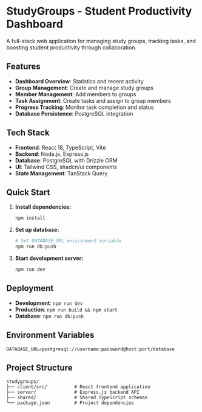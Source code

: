 # StudyGroups - Student Productivity Dashboard

A full-stack web application for managing study groups, tracking tasks, and boosting student productivity through collaboration.

## Features

- **Dashboard Overview**: Statistics and recent activity
- **Group Management**: Create and manage study groups
- **Member Management**: Add members to groups
- **Task Assignment**: Create tasks and assign to group members
- **Progress Tracking**: Monitor task completion and status
- **Database Persistence**: PostgreSQL integration

## Tech Stack

- **Frontend**: React 18, TypeScript, Vite
- **Backend**: Node.js, Express.js
- **Database**: PostgreSQL with Drizzle ORM
- **UI**: Tailwind CSS, shadcn/ui components
- **State Management**: TanStack Query

## Quick Start

1. **Install dependencies:**
   ```bash
   npm install
   ```

2. **Set up database:**
   ```bash
   # Set DATABASE_URL environment variable
   npm run db:push
   ```

3. **Start development server:**
   ```bash
   npm run dev
   ```

## Deployment

- **Development**: `npm run dev`
- **Production**: `npm run build && npm start`
- **Database**: `npm run db:push`

## Environment Variables

```
DATABASE_URL=postgresql://username:password@host:port/database
```

## Project Structure

```
studygroups/
├── client/src/          # React frontend application
├── server/              # Express.js backend API
├── shared/              # Shared TypeScript schemas
└── package.json         # Project dependencies
```